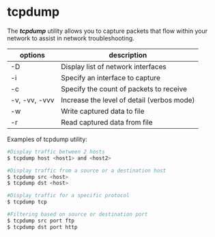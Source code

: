 # tcpdump

The ***tcpdump*** utility allows you to capture packets that flow within your network to assist in network troubleshooting.

options | description
--- | ---
-D | Display list of network interfaces
-i | Specify an interface to capture
-c | Specify the count of packets to receive
-v, -vv, -vvv | Increase the level of detail (verbos mode)
-w | Write captured data to file
-r | Read captured data from file

Examples of tcpdump utility:
```bash
#Display traffic between 2 hosts
$ tcpdump host <host1> and <host2>

#Display traffic from a source or a destination host
$ tcpdump src <host>
$ tcpdump dst <host>

#Display traffic for a specific protocol
$ tcpdump tcp

#Filtering based on source or destination port
$ tcpdump src port ftp
$ tcpdump dst port http
```
